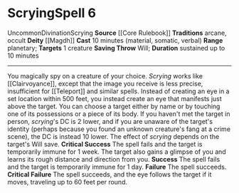 ﻿---
actions: null
area: null
bloodline: null
component:
- Material
- Somatic
- Verbal
cost: null
deity:
- '[[DATABASE/deity/Magdh|Magdh]]'
domain: null
duration: sustained up to 10 minutes
element: null
heighten: null
heighten_level: '6'
id: '268'
lesson: null
level: '6'
mystery: null
name: Scrying
patron_theme: null
range: planetary
rarity: Uncommon
requirement: null
saving_throw: Will
school: Divination
source: '[[DATABASE/source/Core Rulebook|Core Rulebook]]'
target: 1 creature
tradition:
- Arcane
- Occult
trait:
- '[[DATABASE/trait/Divination|Divination]]'
- '[[DATABASE/trait/Scrying|Scrying]]'
- '[[DATABASE/trait/Uncommon|Uncommon]]'
trigger: null
type: Spell

---
# Scrying<span class="item-type">Spell 6</span>

<span class="trait-uncommon item-trait">Uncommon</span><span class="item-trait">Divination</span><span class="item-trait">Scrying</span>
**Source** [[Core Rulebook]] 
**Traditions** arcane, occult
**Deity** [[Magdh]]
**Cast** 10 minutes (material, somatic, verbal)
**Range** planetary; **Targets** 1 creature
**Saving Throw** Will; **Duration** sustained up to 10 minutes

---
You magically spy on a creature of your choice. _Scrying_ works like [[Clairvoyance]], except that the image you receive is less precise, insufficient for [[Teleport]] and similar spells. Instead of creating an eye in a set location within 500 feet, you instead create an eye that manifests just above the target. You can choose a target either by name or by touching one of its possessions or a piece of its body. If you haven't met the target in person, _scrying_'s DC is 2 lower, and if you are unaware of the target's identity (perhaps because you found an unknown creature's fang at a crime scene), the DC is instead 10 lower.
 The effect of _scrying_ depends on the target's Will save.
**Critical Success** The spell fails and the target is temporarily immune for 1 week. The target also gains a glimpse of you and learns its rough distance and direction from you.
**Success** The spell fails and the target is temporarily immune for 1 day.
**Failure** The spell succeeds.
**Critical Failure** The spell succeeds, and the eye follows the target if it moves, traveling up to 60 feet per round.